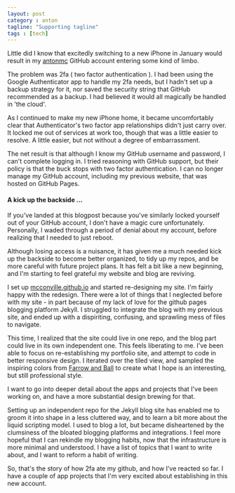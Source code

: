 ```yaml
---
layout: post
category : anton
tagline: "Supporting tagline"
tags : [tech]
---
```


Little did I know that excitedly switching to a new iPhone in January would result in my [antonmc](https://github.com/antonmc) GitHub account entering some kind of limbo.

The problem was 2fa ( two factor authentication ). I had been using the Google Authenticator app to handle my 2fa needs, but I hadn't set up a backup strategy for it, nor saved the security string that GitHub recommended as a backup. I had believed it would all magically be handled in 'the cloud'.

As I continued to make my new iPhone home, it became uncomfortably clear that Authenticator's two factor app relationships didn't just carry over. It locked me out of services at work too, though that was a little easier to resolve. A little easier, but not without a degree of embarrassment.

The net result is that although I know my GitHub username and password, I can't complete logging in. I tried reasoning with GitHub support, but their policy is that the buck stops with two factor authentication. I can no longer manage my GitHub account, including my previous website, that was hosted on GitHub Pages.

#### A kick up the backside ...

If you've landed at this blogpost because you've similarly locked yourself out of your GitHub account, I don't have a magic cure unfortunately. Personally, I waded through a period of denial about my account, before realizing that I needed to just reboot.

Although losing access is a nuisance, it has given me a much needed kick up the backside to become better organized, to tidy up my repos, and be more careful with future project plans. It has felt a bit like a new beginning, and I'm starting to feel grateful my website and blog are reviving.

I set up [mcconville.github.io](https://github.com/mcconville) and started re-designing my site. I'm fairly happy with the redesign. There were a lot of things that I neglected before with my site - in part because of my lack of love for the github pages blogging platform Jekyll. I struggled to integrate the blog with my previous site, and ended up with a dispiriting, confusing, and sprawling mess of files to navigate.

This time, I realized that the site could live in one repo, and the blog part could live in its own independent one. This feels liberating to me. I've been able to focus on re-establishing my portfolio site, and attempt to code in better responsive design. I iterated over the tiled view, and sampled the inspiring colors from [Farrow and Ball](https://www.farrow-ball.com/paint-colours) to create what I hope is an interesting, but still professional style.

I want to go into deeper detail about the apps and projects that I've been working on, and have a more substantial design brewing for that.

Setting up an independent repo for the Jekyll blog site has enabled me to groom it into shape in a less cluttered way, and to learn a bit more about the liquid scripting model. I used to blog a lot, but became disheartened by the clumsiness of the bloated blogging platforms and integrations. I feel more hopeful that I can rekindle my blogging habits, now that the infrastructure is more minimal and understood. I have a list of topics that I want to write about, and I want to reform a habit of writing.

So, that's the story of how 2fa ate my github, and how I've reacted so far. I have a couple of app projects that I'm very excited about establishing in this new account.

